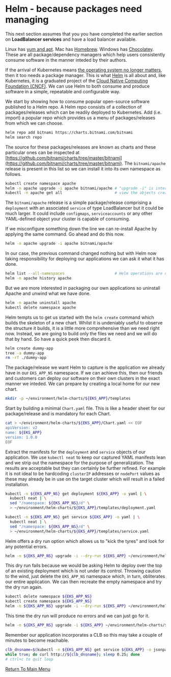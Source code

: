 # Helm - because packages need managing

This next section assumes that you you have completed the earlier section on **LoadBalancer services** and have a load balancer available.

Linux has [yum and apt](https://www.baeldung.com/linux/yum-and-apt).
Mac has [Homebrew](https://brew.sh/).
Windows has [Chocolatey](https://chocolatey.org/).
These are all package/dependency managers which help users consistently consume software in the manner inteded by their authors.

If the arrival of Kubernetes means [the operating system no longer matters](https://www.infoworld.com/article/3322120/sorry-linux-kubernetes-is-now-the-os-that-matters.html), then it too needs a package manager.
This is what [Helm](https://helm.sh/) is all about and, like Kubernetes, it is a graduated project of the [Cloud Native Computing Foundation (CNCF)](https://www.cncf.io/).
We can use Helm to both consume and produce software in a simple, repeatable and configurable way.

We start by showing how to consume popular open-source software published to a Helm repo.
A Helm repo consists of a collection of packages/releases which can be readily deployed to Kubernetes.
Add (i.e. import) a popular repo which provides us a menu of packages/releases from which we can choose.
```bash
helm repo add bitnami https://charts.bitnami.com/bitnami
helm search repo
```

The source for these packages/releases are known as charts and these particular ones can be inspected at [https://github.com/bitnami/charts/tree/master/bitnami](https://github.com/bitnami/charts/tree/master/bitnami).
The `bitnami/apache` release is present in this list so we can install it into its own namespace as follows.
```bash
kubectl create namespace apache
helm -n apache upgrade -i apache bitnami/apache # "upgrade -i" is interpreted as install or upgrade, as necessary
kubectl -n apache get all                       # view the objects created
```

The `bitnami/apache` release is a simple package/release comprising a `deployment` with an associated `service` of type LoadBalancer but it could be much larger.
It could include `configmaps`, `serviceaccounts` or any other YAML-defined object your cluster is capable of consuming.

If we misconfigure something down the line we can re-install Apache by applying the same command.
Go ahead and do this now.
```bash
helm -n apache upgrade -i apache bitnami/apache
```

In our case, the previous command changed nothing but with Helm now taking responsibility for deploying our applications we can ask it what it has done.
```bash
helm list --all-namespaces                      # Helm operations are namespaced by default
helm -n apache history apache
```

But we are more interested in packaging our own applications so uninstall Apache and unwind what we have done.
```bash
helm -n apache uninstall apache
kubectl delete namespace apache
```

Helm tempts us to get us started with the `helm create` command which builds the skeleton of a new chart.
Whilst it is undeniably useful to observe the structure it builds, it is a little more comprehensive than we need right now.
Instead, we are going to build only the files we need and we will do that by hand.
So have a quick peek then discard it.
```bash
helm create dummy-app
tree -a dummy-app
rm -rf ./dummy-app
```

The package/release we want Helm to capture is the application we already have in our `EKS_APP_NS` namespace.
If we can achieve this, then our friends and customers can deploy our software on their own clusters in the exact manner we inteded.
We can prepare by creating a local home for our new chart.
```bash
mkdir -p ~/environment/helm-charts/${EKS_APP}/templates
```

Start by building a minimal `Chart.yaml` file.
This is like a header sheet for our package/release and is mandatory for each Chart.
```bash
cat > ~/environment/helm-charts/${EKS_APP}/Chart.yaml << EOF 
apiVersion: v2
name: ${EKS_APP}
version: 1.0.0
EOF
```

Extract the manifests for the `deployment` and `service` objects of our application.
We use `kubectl neat` to keep our captured YAML manifests lean and we strip out the namespace for the purpose of generalization.
The results are acceptable but they can certainly be further refined.
For example it is not ideal to be hardcoding `clusterIP` addresses or `nodePort` values as these may already be in use on the target cluster which will result in a failed installation.
```bash
kubectl -n ${EKS_APP_NS} get deployment ${EKS_APP} -o yaml | \
  kubectl neat | \
  sed "/namespace: ${EKS_APP_NS}/d" \
  > ~/environment/helm-charts/${EKS_APP}/templates/deployment.yaml

kubectl -n ${EKS_APP_NS} get service ${EKS_APP} -o yaml | \
  kubectl neat | \
  sed "/namespace: ${EKS_APP_NS}/d" \
  > ~/environment/helm-charts/${EKS_APP}/templates/service.yaml
```

Helm offers a dry run option which allows us to "kick the tyres" and look for any potential errors.
```bash
helm -n ${EKS_APP_NS} upgrade -i --dry-run ${EKS_APP} ~/environment/helm-charts/${EKS_APP}
```

This dry run fails because we would be asking Helm to deploy over the top of an existing deployment which is not under its control.
Throwing caution to the wind, just delete the `EKS_APP_NS` namespace which, in turn, obliterates our entire application.
We can then recreate the empty namespace and try the dry run again.
```bash
kubectl delete namespace ${EKS_APP_NS}
kubectl create namespace ${EKS_APP_NS}
helm -n ${EKS_APP_NS} upgrade -i --dry-run ${EKS_APP} ~/environment/helm-charts/${EKS_APP}
```

This time the dry run will produce no errors and we can just go for it.
```bash
helm -n ${EKS_APP_NS} upgrade -i ${EKS_APP} ~/environment/helm-charts/${EKS_APP}
```

Remember our application incorporates a CLB so this may take a couple of minutes to become reachable.
```bash
clb_dnsname=$(kubectl -n ${EKS_APP_NS} get service ${EKS_APP} -o jsonpath='{.status.loadBalancer.ingress[0].hostname}')
while true; do curl http://${clb_dnsname}; sleep 0.25; done
# ctrl+c to quit loop
```

[Return To Main Menu](/README.md)
